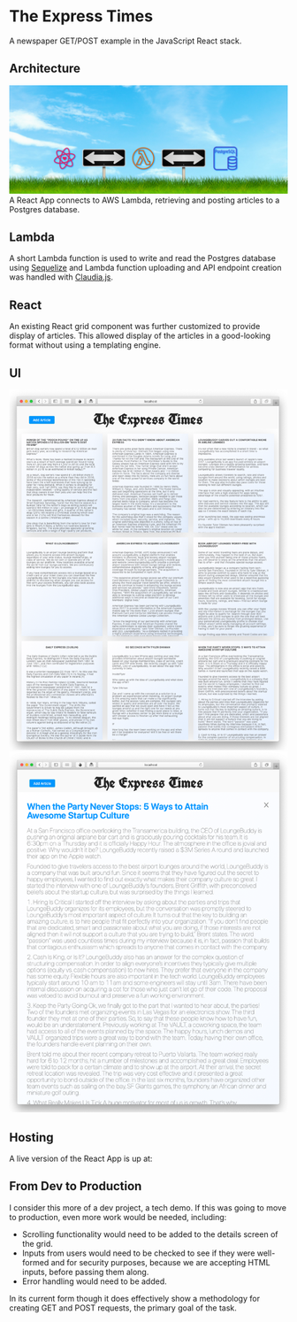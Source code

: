 # The Express Times
A newspaper GET/POST example in the JavaScript React stack.

## Architecture
[![Architecture](.images/architecture.png)](.images/architecture.png)
A React App connects to AWS Lambda, retrieving and posting articles to a Postgres database.

## Lambda

A short Lambda function is used to write and read the Postgres database using [Sequelize](https://sequelize.org) and Lambda function uploading and API endpoint creation was handled with [Claudia.js](https://claudiajs.com).

## React

An existing React grid component was further customized to provide display of articles.  This allowed display of the articles in a good-looking format without using a templating engine.

## UI
[![UI](.images/expresstimes1.png)](.images/expresstimes1.png)
[![UI](.images/expresstimes2.png)](.images/expresstimes2.png)

## Hosting

A live version of the React App is up at:

## From Dev to Production
I consider this more of a dev project, a tech demo.  If this was going to move to production, even more work would be needed, including:

* Scrolling functionality would need to be added to the details screen of the grid.
* Inputs from users would need to be checked to see if they were well-formed and for security purposes, because we are accepting HTML inputs, before passing them along.
* Error handling would need to be added.

In its current form though it does effectively show a methodology for creating GET and POST requests, the primary goal of the task.